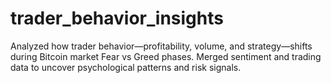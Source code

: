 # trader_behavior_insights
Analyzed how trader behavior—profitability, volume, and strategy—shifts during Bitcoin market Fear vs Greed phases. Merged sentiment and trading data to uncover psychological patterns and risk signals.
